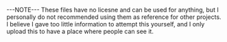 ---NOTE---
These files have no licesne and can be used for anything, but I personally do not recommended using them as reference for other projects.
I believe I gave too little information to attempt this yourself, and I only upload this to have a place where people can see it.
